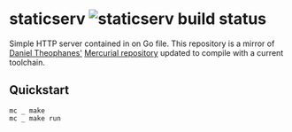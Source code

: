 # staticserv ![staticserv build status](https://github.com/ooxi/staticserv/workflows/CI/badge.svg)

Simple HTTP server contained in on Go file. This repository is a mirror of
[Daniel Theophanes'][kardianos] [Mercurial repository][staticserv-hg-repo]
updated to compile with a current toolchain.

[kardianos]: https://github.com/kardianos
[staticserv-hg-repo]: https://bitbucket.org/kardianos/staticserv/



## Quickstart

```
mc _ make
mc _ make run
```

